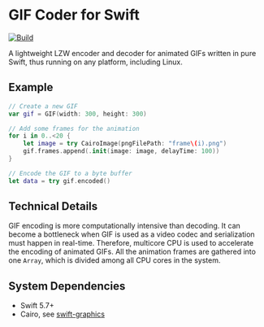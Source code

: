 # GIF Coder for Swift

[![Build](https://github.com/fwcd/swift-gif/actions/workflows/build.yml/badge.svg)](https://github.com/fwcd/swift-gif/actions/workflows/build.yml)

A lightweight LZW encoder and decoder for animated GIFs written in pure Swift, thus running on any platform, including Linux.

## Example

```swift
// Create a new GIF
var gif = GIF(width: 300, height: 300)

// Add some frames for the animation
for i in 0..<20 {
    let image = try CairoImage(pngFilePath: "frame\(i).png")
    gif.frames.append(.init(image: image, delayTime: 100))
}

// Encode the GIF to a byte buffer
let data = try gif.encoded()
```

## Technical Details

GIF encoding is more computationally intensive than decoding. It can become a bottleneck when GIF is used as a video codec and serialization must happen in real-time. Therefore, multicore CPU is used to accelerate the encoding of animated GIFs. All the animation frames are gathered into one `Array`, which is divided among all CPU cores in the system.

## System Dependencies

* Swift 5.7+
* Cairo, see [swift-graphics](https://github.com/fwcd/swift-graphics)
